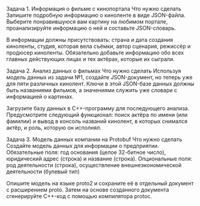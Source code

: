 Задача 1. Информация о фильме с кинопортала
Что нужно сделать
Запишите подробную информацию о киноленте в виде JSON-файла. Выберите понравившуюся вам картину на любимом портале, проанализируйте информацию о ней и составьте JSON-словарь.

В информации должны присутствовать: страна и дата создания киноленты, студия, которая вела съёмки, автор сценария, режиссёр и продюсер киноленты. Обязательно добавьте информацию обо всех главных действующих лицах и тех актёрах, которые их сыграли.




Задача 2. Анализ данных о фильмах
Что нужно сделать
Используя модель данных из задачи №1, создайте JSON-документ, но теперь уже для пяти различных кинолент. Ключи в этой JSON-базе данных должны быть названиями фильмов, а значениями служить уже словари с информацией о картинах.

Загрузите базу данных в C++-программу для последующего анализа. Предусмотрите следующий функционал: поиск актёра по имени (или фамилии) и вывод в консоль названий кинолент, в которых снимался актёр, и роль, которую он исполнял.




Задача 3. Модель данных компании на Protobuf
Что нужно сделать
Создайте модель данных для информации о предприятии. Обязательные поля: год основания (целое 32-битное число), юридический адрес (строка) и название (строка). Опциональные поля: род деятельности (строка), осуществление внешнеэкономической деятельности (булевый тип)

Опишите модель на языке proto2 и сохраните её в отдельный документ с расширением proto. Затем на основе созданного документа сгенерируйте C++-код с помощью компилятора protoc.
